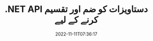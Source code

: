 ---
############################# Static ############################
layout: "product"
date: 2022-11-11T07:36:17
draft: false

product: "Merger"
product_tag: "merger"
platform: ".NET"
platform_tag: "net"

############################# Head ############################
head_title: "C# .NET دستاویز ضم کرنے والا API | پی ڈی ایف ورڈ ایکسل EPUB کو یکجا اور تقسیم کریں۔"
head_description: "پی ڈی ایف، مائیکروسافٹ ورڈ، ایکسل، پریزنٹیشنز، ویزیو اور امیج فارمیٹس سے دستاویز کے صفحات کو یکجا کرنے، تقسیم کرنے، تبدیل کرنے یا ہٹانے کے لیے C# .NET دستاویز ضم کرنے والا API۔"

############################# Header ############################
title: ".NET API دستاویزات کو ضم اور تقسیم کرنے کے لیے"
description: ".NET ایپلی کیشنز میں دستاویزات، سلائیڈز اور ڈایاگرام کو یکجا کرنے، تقسیم کرنے، تبدیل کرنے، تراشنے یا ہٹانے کے لیے API۔"
button:
    enable: true

############################# SubMenu ############################
submenu:
    enable: true
    
    left:
        img_alt: "GroupDocs.Merger for .NET"
        image: "https://www.groupdocs.cloud/templates/groupdocs/images/product-logos/groupdocs-merger-net.png"
        product: "GroupDocs.Merger"
        platform: ".NET"

    middle:
        button:
            # button loop
            - link: "#overview"
              text: "جائزہ"

            # button loop
            - link: "#features"
              text: "خصوصیات"

            # button loop
            - link: "#support"
              text: "حمایت"

            # button loop
            - link: "https://products.groupdocs.app/merger"
              text: "لائیو ڈیمو"

            # button loop
            - link: "https://purchase.groupdocs.com/pricing/merger/net"
              text: "قیمتوں کا تعین"

    right:
        link_download: "https://downloads.groupdocs.com/merger"
        link_learn: "https://docs.groupdocs.com/merger/net/"
        link_buy: "https://purchase.groupdocs.com"

############################# Overview ############################
overview:
    enable: true
    content: |
      GroupDocs.Merger for .NET، آپ کو C#, ASP.NET اور دیگر .NET ٹیکنالوجیز میں اعلیٰ درجے کی کاروباری ایپلی کیشنز کو تیزی سے تیار کرنے میں مدد کرتا ہے۔ کوڈ کی صرف چند سطریں آپ کی .NET ایپلیکیشنز کو یکجا کرنے، تقسیم کرنے، دوبارہ ترتیب دینے، تبدیل کرنے، تراشنے اور ایک صفحے یا دستاویز کے صفحات، سلائیڈوں، تصاویر یا خاکوں کے مجموعے کو ہٹانے کے قابل بنائے گی۔ معلوم اور نامعلوم فائل فارمیٹس کے پاس ورڈ تحفظ کو ترتیب دے کر یا ہٹا کر محفوظ فائلوں پر ان کارروائیوں کو انجام دیں۔  

      .NET کے لیے GroupDocs.Merger استعمال کرکے، آپ انضمام کو انجام دے سکتے ہیں۔ واحد دستاویزات کے ساتھ ساتھ دستاویزات کے بیچ پر تقسیم اور دیگر متعلقہ کارروائیاں۔ تمام مقبول فارمیٹس کی فائلوں کو پروگرامی طور پر سلائی کریں، جیسے کہ Microsoft Word، Excel، PowerPoint، Visio، OpenDocument، PDF، XPS، TXT، CSV، eBook اور امیج فائل فارمیٹس۔
    tabs:
      enable: true
      
      ## TAB ONE ##
      tab_one:
        description: |
          ذیل میں .NET کے لیے GroupDocs.Merger کا ایک جائزہ ہے:
      
        left:
          enable: true
          icon: "fab fa-html5"
          title: "دستاویزی کارروائیاں"
          content: |
            * صفحہ کی ترتیب کو تبدیل کریں۔
            * صفحات کو ہٹا دیں یا حذف کریں۔
            * دستاویز کو تقسیم یا توڑ دیں۔
            * کسی بھی دو صفحات کو تبدیل یا شفل کریں۔
            * ایک یا ایک سے زیادہ صفحات کو تراشیں۔
            * متعدد دستاویزات میں شامل ہوں۔
        
        right:
          enable: true
          icon: "fab fa-html5"
          title: "سیکیورٹی آپریشنز"
          content: |
            * دستاویز کی حفاظت کو ترتیب دیں۔
            * دستاویز کی حفاظتی حیثیت چیک کریں۔
            * دستاویز کا پاس ورڈ سیٹ کریں۔
            * دستاویز کا پاس ورڈ اپ ڈیٹ کریں۔
            * دستاویز کا پاس ورڈ ہٹا دیں۔
      
      ## TAB TWO ##
      tab_two:
        description: |
          .NET کے لیے GroupDocs.Merger [دستاویزی فائل فارمیٹس](https://docs.groupdocs.com/merger/net/supported-document-formats/) کو ضم کرنے کی حمایت کرتا ہے:

        left:
          enable: true
          table:
            # table loop
            - title: "مائیکروسافٹ آفس"
              content: |
                * **لفظ:** DOC, DOCX, DOCM, DOT, DOTX, DOTM, RTF, TXT
                * **Excel:** XLS, XLSX, XLSM, XLSB, XLTM, XLT, XLTM, XLTX, XLAM, SXC, SpreadsheetML
                * **پاورپوائنٹ:** PPT، PPTX، PPS، PPSX، PPSM، POT، POTM، POTX، PPTM
                * **ایک نوٹ:** ایک

        right:
          enable: true
          table:
            # table loop
            - title: "اوپن دستاویز اور دیگر فارمیٹس"
              content: |
                * **اوپن دستاویز فارمیٹس**: ODT، OTT، ODP، OTP، ODS
                * **فکسڈ لے آؤٹ**: پی ڈی ایف، ایکس پی ایس
                * **تصاویر**: BMP، PNG، TIFF
                * **ویب**: ایچ ٹی ایم ایل، ایم ایچ ٹی، ایم ایچ ٹی ایم ایل
                * **ٹیکسٹ**: TXT, CSV, TSV
                * **لیٹیکس**: TEX
                * **Ebook**: EPUB

      ## TAB THREE ##
      tab_three:
        description: |
          .NET کے لیے GroupDocs.Merger درج ذیل آپریٹنگ سسٹمز، فریم ورکس اور پیکیج مینیجرز کو سپورٹ کرتا ہے:
        
        left:
          enable: true
          table:
            # table loop
            - icon: "fab fa-windows"
              title: "آپریٹنگ سسٹمز"
              content: |
                * ونڈوز ڈیسک ٹاپ
                * ونڈوز سرور
                * ونڈوز ایزور
                * لینکس

            # table loop
            - icon: "fas fa-code"
              title: "تعاون یافتہ فریم ورک"
              content: |
                * .NET فریم ورک 2.0 یا اس سے زیادہ
                * مونو فریم ورک 1.2 یا اس سے زیادہ
                * NET سٹینڈرڈ 2.0
                * .NET کور 2.0

        right:
          enable: true
          table:
            # table loop
            - icon: "fas fa-box"
              title: "پیکیج مینیجر"
              content: |
                * نیو گیٹ

            # table loop
            - icon: "fas fa-tools"
              title: "ترقیاتی ماحول"
              content: |
                * مائیکروسافٹ ویژول اسٹوڈیو
                * Xamarin.Android
                * Xamarin.IOS
                * Xamarin.Mac
                * مونو ڈیولپ

############################# Features ############################
features:
    enable: true
    title: ".NET خصوصیات کے لیے GroupDocs.Merger"

    feature:
      # feature loop
      - icon: "fas fa-copy"
        content: "ایک ہی دستاویز میں متعدد صفحات، سلائیڈز اور خاکوں کو یکجا اور ضم کریں۔"
       
      # feature loop
      - icon: "fas fa-eye"
        content: "بڑی دستاویزات کو متعدد چھوٹی فائلوں میں تقسیم اور توڑ دیں۔"

      # feature loop
      - icon: "fas fa-bolt"
        content: "صفحات، سلائیڈز یا خاکوں کو دوبارہ ترتیب دیں، شفل کریں اور دوبارہ ترتیب دیں۔"
      
      # feature loop
      - icon: "fas fa-file-powerpoint"
        content: "ایک دستاویز کے اندر دو صفحات، سلائیڈز یا خاکوں کو ایک دوسرے کے ساتھ تبدیل اور تبادلہ کریں۔"

      # feature loop
      - icon: "fas fa-code"
        content: "مخصوص صفحات، سلائیڈز یا خاکوں کو ہٹا کر دستاویز کو تراشیں۔"

      # feature loop
      - icon: "fas fa-cloud"
        content: "صفحات، سلائیڈز یا خاکوں کا واحد یا مجموعہ ہٹا دیں۔"

      # feature loop
      - icon: "fas fa-remove-format"
        content: "بیچوں میں بڑی تعداد میں دستاویزات کو ایک ساتھ سلائی کریں۔"

      # feature loop
      - icon: "fas fa-comment-slash"
        content: "پروگرام کے مطابق چیک کریں کہ آیا کوئی دستاویز پاس ورڈ کے ساتھ محفوظ ہے۔"

      # feature loop
      - icon: "fas fa-location-arrow"
        content: "معلوم اور نامعلوم دستاویز فارمیٹس کا پاس ورڈ سیٹ کریں، ری سیٹ کریں اور ہٹا دیں۔"

      # feature loop
      - icon: "fas fa-border-all"
        content: "معاون فائل فارمیٹس کی فہرست بازیافت کریں - تقسیم کریں اور متن میں شامل ہوں (ERR) لاگ فائل فارمیٹ"

      # feature loop
      - icon: "fas fa-wrench"
        content: "صفحات کو گھمائیں اور معلوم اور نامعلوم فارمیٹس کا صفحہ واقفیت تبدیل کریں۔"

      # feature loop
      - icon: "fas fa-columns"
        content: "مختلف فارمیٹس کی متعدد فائلوں کو DOC، DOCX اور XPS میں یکجا کریں۔"

      # feature loop
      - icon: "fas fa-file-word"
        content: "بڑی ٹیکسٹ فائلوں کو لائن نمبروں سے تقسیم کرنا"

      # feature loop
      - icon: "fas fa-envelope"
        content: "دستاویز کے صفحات اور ڈایاگرام فیملی فارمیٹس کی تصویری نمائندگی حاصل کریں۔"

      # feature loop
      - icon: "fas fa-print"
        content: "خالی بلیک امیج اسپیس کے لیے پس منظر کے رنگ کے ساتھ امیجز میں شامل ہوں۔"

      # feature loop
      - icon: "fas fa-file-archive"
        content: "مختلف قسم کے دستاویزات (DOC، XLS، PPT وغیرہ) کو ایک پی ڈی ایف فائل میں ضم کریں"

      # feature loop
      - icon: "fas fa-lock"
        content: "آسانی سے OLE آبجیکٹ کو مائیکروسافٹ ورڈ، ایکسل، پریزنٹیشن اور اوپن ڈاکومنٹ فائل کی اقسام میں درآمد کریں۔"

      # feature loop
      - icon: "fas fa-file-code"
        content: "OLE آبجیکٹ کے ذریعے ڈائیگرام پیج میں دیگر دستاویزات شامل کریں۔"

    more_feature:
      # more_feature_loop
      - title: "مطلوبہ صفحات کو دستاویزات سے ہٹا دیں۔"
        content: |
          .NET API کے لیے GroupDocs.Merger آپ کو اپنی دستاویز سے ناپسندیدہ صفحات کو حذف کرنے میں مدد کرتا ہے۔
      
      # more_feature_loop
      - title: "رینڈرڈ آؤٹ پٹ میں تبدیلی کا اطلاق کریں۔"
        content: "آپ .NET API کے لیے GroupDocs.Merger کا استعمال کرتے ہوئے پیش کردہ آؤٹ پٹ دستاویز میں مختلف تبدیلیاں انجام دے سکتے ہیں۔ تبدیلی کے یہ اختیارات آپ کو ڈسپلے کے لیے پیش کردہ آؤٹ پٹ کو پیش کرنے کے طریقے پر کنٹرول دیتے ہیں۔ دستیاب تبدیلیاں ہیں، صفحہ کی گردش کا اختیار، صفحہ کو دوبارہ ترتیب دینا اور ٹیکسٹ واٹر مارک کا اطلاق کرنا۔"

      # more_feature_loop
      - title: "نامعلوم دستاویز کی شکل کا پاس ورڈ چیک کریں۔"
        content: ".NET API کے لیے GroupDocs.Merger آپ کو اس دستاویز کا پاس ورڈ چیک کرنے کے قابل بناتا ہے جس کی شکل معلوم نہیں ہے۔"

############################# Support ############################
support:
    enable: true

############################# Solutions ############################
solutions:
    enable: true
    title: "GroupDocs.Merger دیگر مقبول ترقیاتی ماحول کے لیے دستاویز ضم کرنے والے APIs پیش کرتا ہے۔"

    solution:
        # solution loop
        - img_alt: "جاوا کے لیے GroupDocs.Merger"
          image: "https://www.groupdocs.cloud/templates/groupdocs/images/product-logos/groupdocs-merger-java.png"
          product: "GroupDocs.Merger"
          platform: "Java"
          link: "/merger/java/"

############################# Back to top ###############################
back_to_top:
  enable: true
---
